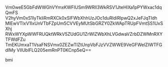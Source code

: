 Vm0weE5GbFdWWGhVYmxKWFlUSm9WRll3WkRSV1JteHlXa1pPYWxac1dqQmFS
V2hyVm0xS1IyTkliRmRXCk0xSlFWbXhhUzJOc1duRldiRlpwQ2xJeFJqTldh
MlEwVTIxV1IxUnVTbFZpUm5CVVEyMUtSbGRZY0ZkWApTRUpFVmtSS1UxSXhj
RWxWYXpWWFRUQktWRkV5ZUdGU1ZrWlZWbXhLVGdwaVZrbDZWMnRXYTFWdFZu
TmEKUmxaT1VsaFNSVmx0ZEZwTlZtUnpVbFJzVVZWWE9VeGFWelZIWTFGdlMy
VllUblFLQ205emRnPT0KCnp5eQ==

bmi